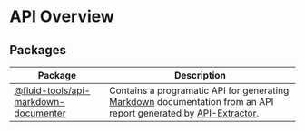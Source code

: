 
# API Overview

## Packages

|  Package | Description |
|  --- | --- |
|  [@fluid-tools/api-markdown-documenter](docs/api-markdown-documenter) | Contains a programatic API for generating [Markdown](https://en.wikipedia.org/wiki/Markdown) documentation from an API report generated by [API-Extractor](https://api-extractor.com/)<!-- -->. |

